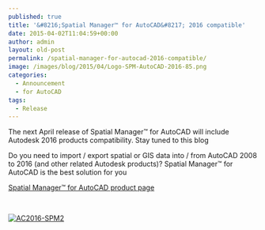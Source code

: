 ```yaml
---
published: true
title: '&#8216;Spatial Manager™ for AutoCAD&#8217; 2016 compatible'
date: 2015-04-02T11:04:59+00:00
author: admin
layout: old-post
permalink: /spatial-manager-for-autocad-2016-compatible/
image: /images/blog/2015/04/Logo-SPM-AutoCAD-2016-85.png
categories:
  - Announcement
  - for AutoCAD
tags:
  - Release
---
```

The next April release of Spatial Manager™ for AutoCAD will include Autodesk 2016 products compatibility. Stay tuned to this blog<!--more-->

Do you need to import / export spatial or GIS data into / from AutoCAD 2008 to 2016 (and other related Autodesk products)? Spatial Manager™ for AutoCAD is the best solution for you

<a title="Spatial Manager™ for AutoCAD product page" href="/spm-forautocad/" target="_blank" rel="nofollow">Spatial Manager™ for AutoCAD product page</a>

&nbsp;

<a href="/images/blog/2015/04/AC2016-SPM2.png" target="_blank" rel="nofollow"><img src="/images/blog/2015/04/AC2016-SPM2-1024x576.png" alt="AC2016-SPM2" width="625" height="351" srcset="/images/blog/2015/04/AC2016-SPM2-1024x576.png 1024w, /images/blog/2015/04/AC2016-SPM2-300x168.png 300w, /images/blog/2015/04/AC2016-SPM2-624x351.png 624w, /images/blog/2015/04/AC2016-SPM2.png 1280w" sizes="(max-width: 625px) 100vw, 625px" /></a>